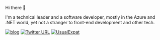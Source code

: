 Hi there 👋

I'm a technical leader and a software developer, mostly in the Azure and .NET world, yet not a stranger to front-end development and other tech.


[![blog](https://img.shields.io/badge/blog-usualexpat.com-brightgreen)](https://usualexpat.com) 
[![Twitter URL](https://img.shields.io/twitter/url?label=%40pwieszynski&style=social&url=https%3A%2F%2Ftwitter.com%2Fpwieszynski)](https://twitter.com/pwieszynski)
[![UsualExpat](https://img.shields.io/youtube/channel/views/UCUdilFzFJKfzwKghoAWov_g?label=UsualExpat&style=social)](https://www.youtube.com/user/mgpeter0)





